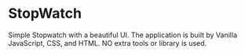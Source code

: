 # StopWatch
Simple Stopwatch with a beautiful UI.
The application is built by Vanilla JavaScript, CSS, and HTML. NO extra tools or library is used.
